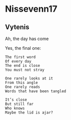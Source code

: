 # Nissevenn17
Vytenis
---
Ah, the day has come

Yes, the final one:

~~~
The first word
Of every day
The end is close
You must not stray

One rarely looks at it
From this angle
One rarely reads
Words that have been tangled

It’s close
But still far
Who knows
Maybe the lid is ajar?
~~~
